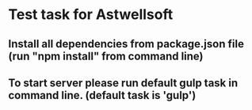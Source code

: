 # Test task for Astwellsoft
## Install all dependencies from package.json file (run "npm install" from command line)
## To start server please run default gulp task in command line. (default task is 'gulp')